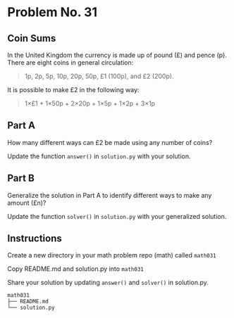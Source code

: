 # Problem No. 31

## Coin Sums

In the United Kingdom the currency is made up of pound (£) and pence (p). There are eight coins in general circulation:

> 1p, 2p, 5p, 10p, 20p, 50p, £1 (100p), and £2 (200p).

It is possible to make £2 in the following way:

> 1×£1 + 1×50p + 2×20p + 1×5p + 1×2p + 3×1p

## Part A

How many different ways can £2 be made using any number of coins?

Update the function `answer()` in `solution.py` with your solution.

## Part B

Generalize the solution in Part A to identify different ways to make any amount (£n)?

Update the function `solver()` in `solution.py` with your generalized solution.

## Instructions

Create a new directory in your math problem repo (math) called `math031`

Copy README.md and solution.py into `math031`

Share your solution by updating `answer()` and `solver()` in solution.py.

```
math031
├── README.md
└── solution.py
``` 
